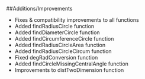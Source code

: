 ##Additions/Improvements
+ Fixes & compatibility improvements to all functions 
+ Added findRadiusCircle function
+ Added findDiameterCircle function
+ Added findCircumferenceCircle function
+ Added findRadiusCircleArea function
+ Added findRadiusCircleCircum function
+ Fixed degRadConversion function
+ Added findCircleMissingCentralAngle function
+ Improvements to distTwoDimension function
